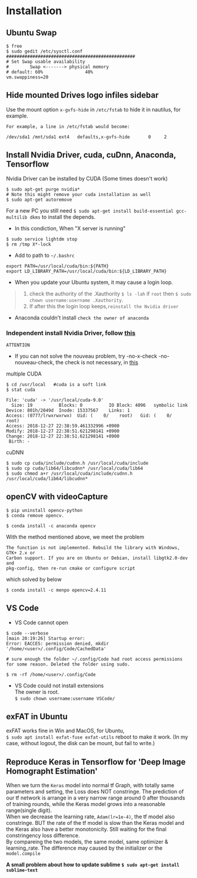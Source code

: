 # Installation

## Ubuntu Swap
```
$ free
$ sudo gedit /etc/sysctl.conf
#################################################
# Set Swap usable availability
#        Swap <-------> physical memory
# default: 60%                40%
vm.swappiness=20
```
## Hide mounted Drives logo infiles sidebar
Use the mount option `x-gvfs-hide` in `/etc/fstab` to hide it in nautilus, for example.
```
For example, a line in /etc/fstab would become:

/dev/sda1 /mnt/sda1 ext4   defaults,x-gvfs-hide       0     2
```

## Install Nvidia Driver, cuda, cuDnn, Anaconda, Tensorflow  
Nvidia Driver can be installed by CUDA (Some times doesn't work)  
```
$ sudo apt-get purge nvidia*
# Note this might remove your cuda installation as well
$ sudo apt-get autoremove 
```
For a new PC you still need `$ sudo apt-get install build-essential gcc-multilib dkms` to install the depends.  

* In this condiction, When "X server is running"  
```
$ sudo service lightdm stop
$ rm /tmp X*-lock
```
* Add to path to `~/.bashrc`
```
export PATH=/usr/local/cuda/bin:${PATH}
export LD_LIBRARY_PATH=/usr/local/cuda/bin:${LD_LIBRARY_PATH}
```
* When you update your Ubuntu system, it may cause a login loop. 
> 1. check the authority of the .Xauthority `$ ls -lah` if `root` then `$ sudo chown username:username .Xauthority`.  
> 2. If after this the login loop keeps,`reinstall the Nvidia driver`  
* Anaconda couldn't install `check the owner of anaconda`


### Independent install Nvidia Driver, follow [this](https://gist.github.com/wangruohui/df039f0dc434d6486f5d4d098aa52d07)  

`ATTENTION`      
* If you can not solve the nouveau problem, try -no-x-check -no-nouveau-check, the check is not necessary, in [this](https://blog.csdn.net/wangsidadehao/article/details/70255754)  

multiple CUDA    
```
$ cd /usr/local   #cuda is a soft link
$ stat cuda

File: 'cuda' -> '/usr/local/cuda-9.0'
  Size: 19        	Blocks: 0          IO Block: 4096   symbolic link
Device: 801h/2049d	Inode: 15337567    Links: 1
Access: (0777/lrwxrwxrwx)  Uid: (    0/    root)   Gid: (    0/    root)
Access: 2018-12-27 22:38:59.461332996 +0900
Modify: 2018-12-27 22:38:51.621298141 +0900
Change: 2018-12-27 22:38:51.621298141 +0900
 Birth: -
```  
cuDNN  
```
$ sudo cp cuda/include/cudnn.h /usr/local/cuda/include
$ sudo cp cuda/lib64/libcudnn* /usr/local/cuda/lib64
$ sudo chmod a+r /usr/local/cuda/include/cudnn.h /usr/local/cuda/lib64/libcudnn*
```

## openCV with videoCapture
```
$ pip uninstall opencv-python
$ conda remove opencv. 

$ conda install -c anaconda opencv
```
With the method mentioned above, we meet the problem  
```
The function is not implemented. Rebuild the library with Windows, GTK+ 2.x or
Carbon support. If you are on Ubuntu or Debian, install libgtk2.0-dev and
pkg-config, then re-run cmake or configure script
```
which solved by below
```
$ conda install -c menpo opencv=2.4.11
```

## VS Code 
* VS Code cannot open
```
$ code --verbose
[main 20:19:26] Startup error: 
Error: EACCES: permission denied, mkdir '/home/<user>/.config/Code/CachedData'

# sure enough the folder ~/.config/Code had root access permissions for some reason. Deleted the folder using sudo.

$ rm -rf /home/<user>/.config/Code 
```
* VS Code could not install extensions  
The owner is root.  
`$ sudo chown username:username VSCode/`

## exFAT in Ubuntu
exFAT works fine in Win and MacOS, for Ubuntu,   
`$ sudo apt install exfat-fuse exfat-utils`
reboot to make it work. (In my case, without logout, the disk can be mount, but fail to write.)

## Reproduce Keras in Tensorflow for 'Deep Image Homographt Estimation'
When we turn the `Keras` model into normal tf Graph, with totally same parameters and setting, the Loss does NOT constringe. The prediction of our tf network is arrange in a very narrow range around 0 after thousands of training rounds, while the Keras model grows into a reasonable range(single digit).  
When we decrease the learning rate, `Adam(lr=1e-4)`, the tf model also constringe. BUT the rate of the tf model is slow than the Keras model and the Keras also have a better monotonicity. Still waiting for the final constringency loss difference.  
By compareing the two models, the same model, same optimizer & learning_rate. The difference may caused by the initializer or the `model.compile`

**A small problem about how to update sublime `$ sudo apt-get install sublime-text`**
